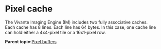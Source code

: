 # Pixel cache

The Vivante Imaging Engine \(IM\) includes two fully associative caches. Each cache has 8 lines. Each line has 64 bytes. In this case, one cache line can hold either a 4x4-pixel tile or a 16x1-pixel row.

**Parent topic:**[Pixel buffers](../topics/pixel_buffers.md)


